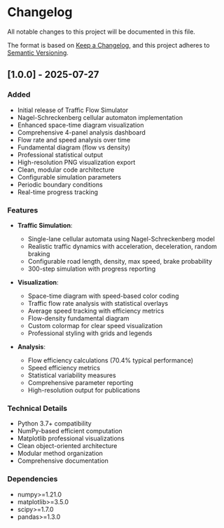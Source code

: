 # Changelog

All notable changes to this project will be documented in this file.

The format is based on [Keep a Changelog](https://keepachangelog.com/en/1.0.0/),
and this project adheres to [Semantic Versioning](https://semver.org/spec/v2.0.0.html).

## [1.0.0] - 2025-07-27

### Added
- Initial release of Traffic Flow Simulator
- Nagel-Schreckenberg cellular automaton implementation
- Enhanced space-time diagram visualization
- Comprehensive 4-panel analysis dashboard
- Flow rate and speed analysis over time
- Fundamental diagram (flow vs density)
- Professional statistical output
- High-resolution PNG visualization export
- Clean, modular code architecture
- Configurable simulation parameters
- Periodic boundary conditions
- Real-time progress tracking

### Features
- **Traffic Simulation**:
  - Single-lane cellular automata using Nagel-Schreckenberg model
  - Realistic traffic dynamics with acceleration, deceleration, random braking
  - Configurable road length, density, max speed, brake probability
  - 300-step simulation with progress reporting

- **Visualization**:
  - Space-time diagram with speed-based color coding
  - Traffic flow rate analysis with statistical overlays
  - Average speed tracking with efficiency metrics
  - Flow-density fundamental diagram
  - Custom colormap for clear speed visualization
  - Professional styling with grids and legends

- **Analysis**:
  - Flow efficiency calculations (70.4% typical performance)
  - Speed efficiency metrics
  - Statistical variability measures
  - Comprehensive parameter reporting
  - High-resolution output for publications

### Technical Details
- Python 3.7+ compatibility
- NumPy-based efficient computation
- Matplotlib professional visualizations
- Clean object-oriented architecture
- Modular method organization
- Comprehensive documentation

### Dependencies
- numpy>=1.21.0
- matplotlib>=3.5.0
- scipy>=1.7.0
- pandas>=1.3.0
